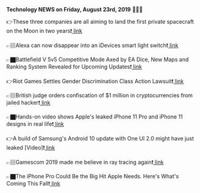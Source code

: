 <b>Technology NEWS on Friday, August 23rd, 2019</b> 📡📡📡 

👉These three companies are all aiming to land the first private spacecraft on the Moon in two years❗️<a href='https://www.google.com/url?rct=j&sa=t&url=https://www.theverge.com/2019/8/23/20828312/moon-companies-ispace-intuitive-machines-nasa-private-landing&ct=ga&cd=CAIyGmVjZmViYzNiZjFkNzQyNDM6Y29tOmVuOlVT&usg=AFQjCNEGpM_Ks96cFjPsG6JyxdSz47PPdw'> link</a>

👉🏽Alexa can now disappear into an iDevices smart light switch❗️<a href='https://www.google.com/url?rct=j&sa=t&url=https://www.cnet.com/news/alexa-can-now-disappear-into-an-idevices-smart-light-switch/&ct=ga&cd=CAIyGmVjZmViYzNiZjFkNzQyNDM6Y29tOmVuOlVT&usg=AFQjCNF3B90BpXUzP_Wy6bimkigF5QX13g'> link</a>

👉🏿Battlefield V 5v5 Competitive Mode Axed by EA Dice, New Maps and Ranking System Revealed for Upcoming Updates❗️<a href='https://www.google.com/url?rct=j&sa=t&url=https://gadgets.ndtv.com/games/news/battlefield-5-dice-5v5-mode-cancelled-new-maps-2089511&ct=ga&cd=CAIyGmVjZmViYzNiZjFkNzQyNDM6Y29tOmVuOlVT&usg=AFQjCNEzWP76KO-MPbtnxPq516J582yE6A'> link</a>

👉Riot Games Settles Gender Discrimination Class Action Lawsuit❗️<a href='https://www.google.com/url?rct=j&sa=t&url=https://www.gamespot.com/articles/riot-games-settles-gender-discrimination-class-act/1100-6469323/&ct=ga&cd=CAIyGmVjZmViYzNiZjFkNzQyNDM6Y29tOmVuOlVT&usg=AFQjCNFEXkRYyBsNRIpq9tF2cBz7rf23PA'> link</a>

👉🏽British judge orders confiscation of $1 million in cryptocurrencies from jailed hacker❗️<a href='https://www.google.com/url?rct=j&sa=t&url=https://www.reuters.com/article/us-britain-bitcoin/british-judge-orders-confiscation-of-1-million-in-cryptocurrencies-from-jailed-hacker-idUSKCN1VD1AR%3Fil%3D0&ct=ga&cd=CAIyGmVjZmViYzNiZjFkNzQyNDM6Y29tOmVuOlVT&usg=AFQjCNEZYpVtGRCcH_HuXqF65YB8aNfvJg'> link</a>

👉🏿Hands-on video shows Apple's leaked iPhone 11 Pro and iPhone 11 designs in real life❗️<a href='https://www.google.com/url?rct=j&sa=t&url=https://bgr.com/2019/08/23/iphone-11-release-date-iphone-11-pro-video/&ct=ga&cd=CAIyGmVjZmViYzNiZjFkNzQyNDM6Y29tOmVuOlVT&usg=AFQjCNHPwx2RYMf7cN13wXN-VI6ljtuFbQ'> link</a>

👉A build of Samsung's Android 10 update with One UI 2.0 might have just leaked [Video]❗️<a href='https://www.google.com/url?rct=j&sa=t&url=https://9to5google.com/2019/08/23/samsung-one-ui-2-0-leak/&ct=ga&cd=CAIyGmVjZmViYzNiZjFkNzQyNDM6Y29tOmVuOlVT&usg=AFQjCNGRBPCK9x2oSAwn572Z9HtuDSJBFA'> link</a>

👉🏽Gamescom 2019 made me believe in ray tracing again❗️<a href='https://www.google.com/url?rct=j&sa=t&url=https://www.techradar.com/news/gamescom-2019-made-me-believe-in-ray-tracing-again&ct=ga&cd=CAIyGmVjZmViYzNiZjFkNzQyNDM6Y29tOmVuOlVT&usg=AFQjCNGXa9wg8khD313yUsYsbin7ixfUmg'> link</a>

👉🏿The iPhone Pro Could Be the Big Hit Apple Needs. Here's What's Coming This Fall❗️<a href='https://www.google.com/url?rct=j&sa=t&url=https://www.inc.com/jason-aten/apple-products-new-iphone-ipad-watch-fall-2019.html&ct=ga&cd=CAIyGmVjZmViYzNiZjFkNzQyNDM6Y29tOmVuOlVT&usg=AFQjCNGhY98-RGSCFWuDMelvdWcUY9Y05A'> link</a>

